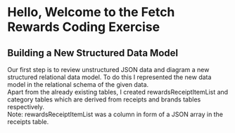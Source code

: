 # Hello, Welcome to the Fetch Rewards Coding Exercise

## Building a New Structured Data Model
Our first step is to review unstructured JSON data and diagram a new structured relational data model. To do this I represented the new data model in the relational schema of the given data.  
Apart from the already existing tables, I created rewardsReceiptItemList and category tables which are derived from receipts and brands tables respectively.  
Note: rewardsReceiptItemList was a column in form of a JSON array in the receipts table.
